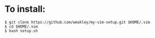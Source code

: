 # To install:

    $ git clone https://github.com/wmakley/my-vim-setup.git $HOME/.vim
    $ cd $HOME/.vim
    $ bash setup.sh
